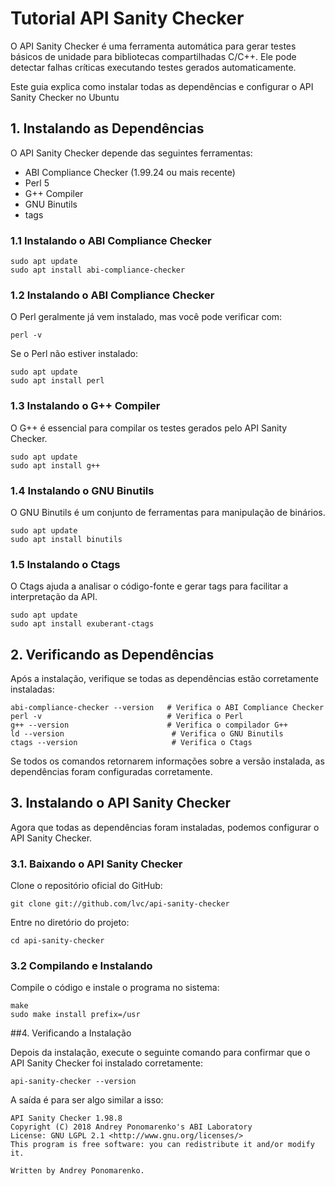 # Tutorial API Sanity Checker

 O API Sanity Checker é uma ferramenta automática para gerar testes básicos de unidade para bibliotecas compartilhadas C/C++. Ele pode detectar falhas críticas executando testes gerados automaticamente.

Este guia explica como instalar todas as dependências e configurar o API Sanity Checker no Ubuntu

## 1. Instalando as Dependências
O API Sanity Checker depende das seguintes ferramentas:

* ABI Compliance Checker (1.99.24 ou mais recente)
* Perl 5
*  G++ Compiler
*  GNU Binutils
*  tags

### 1.1 Instalando o ABI Compliance Checker

```
sudo apt update
sudo apt install abi-compliance-checker
```

### 1.2 Instalando o ABI Compliance Checker
O Perl geralmente já vem instalado, mas você pode verificar com:

```
perl -v
```
Se o Perl não estiver instalado:

```
sudo apt update
sudo apt install perl
```


### 1.3 Instalando o G++ Compiler
O G++ é essencial para compilar os testes gerados pelo API Sanity Checker.

```
sudo apt update
sudo apt install g++
```
### 1.4 Instalando o GNU Binutils
O GNU Binutils é um conjunto de ferramentas para manipulação de binários.

```
sudo apt update
sudo apt install binutils
```
### 1.5 Instalando o Ctags
O Ctags ajuda a analisar o código-fonte e gerar tags para facilitar a interpretação da API.

```
sudo apt update
sudo apt install exuberant-ctags
```

## 2. Verificando as Dependências
Após a instalação, verifique se todas as dependências estão corretamente instaladas:

```
abi-compliance-checker --version   # Verifica o ABI Compliance Checker
perl -v                            # Verifica o Perl
g++ --version                      # Verifica o compilador G++
ld --version                        # Verifica o GNU Binutils
ctags --version                     # Verifica o Ctags
```
Se todos os comandos retornarem informações sobre a versão instalada, as dependências foram configuradas corretamente.

## 3. Instalando o API Sanity Checker
Agora que todas as dependências foram instaladas, podemos configurar o API Sanity Checker.


### 3.1. Baixando o API Sanity Checker
Clone o repositório oficial do GitHub:
```
git clone git://github.com/lvc/api-sanity-checker
```
Entre no diretório do projeto:
```
cd api-sanity-checker
```
### 3.2 Compilando e Instalando
Compile o código e instale o programa no sistema:
```
make
sudo make install prefix=/usr
```
##4. Verificando a Instalação

Depois da instalação, execute o seguinte comando para confirmar que o API Sanity Checker foi instalado corretamente:

```
api-sanity-checker --version
```

A saída é para ser algo similar a isso: 
```
API Sanity Checker 1.98.8
Copyright (C) 2018 Andrey Ponomarenko's ABI Laboratory
License: GNU LGPL 2.1 <http://www.gnu.org/licenses/>
This program is free software: you can redistribute it and/or modify it.

Written by Andrey Ponomarenko.
```

